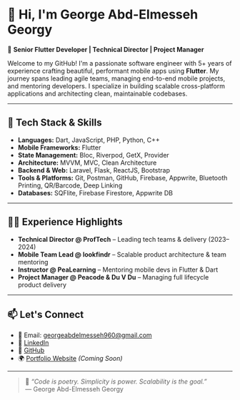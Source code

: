 # 👋 Hi, I'm George Abd-Elmesseh Georgy

🎯 **Senior Flutter Developer | Technical Director | Project Manager**

Welcome to my GitHub! I'm a passionate software engineer with 5+ years of experience crafting beautiful, performant mobile apps using **Flutter**. My journey spans leading agile teams, managing end-to-end mobile projects, and mentoring developers. I specialize in building scalable cross-platform applications and architecting clean, maintainable codebases.

---

## 🔧 Tech Stack & Skills

- **Languages:** Dart, JavaScript, PHP, Python, C++
- **Mobile Frameworks:** Flutter
- **State Management:** Bloc, Riverpod, GetX, Provider
- **Architecture:** MVVM, MVC, Clean Architecture
- **Backend & Web:** Laravel, Flask, ReactJS, Bootstrap
- **Tools & Platforms:** Git, Postman, GitHub, Firebase, Appwrite, Bluetooth Printing, QR/Barcode, Deep Linking
- **Databases:** SQFlite, Firebase Firestore, Appwrite DB

---

## 👨‍🏫 Experience Highlights

- **Technical Director @ ProfTech** – Leading tech teams & delivery (2023–2024)  
- **Mobile Team Lead @ lookfindr** – Scalable product architecture & team mentoring  
- **Instructor @ PeaLearning** – Mentoring mobile devs in Flutter & Dart  
- **Project Manager @ Peacode & Du V Du** – Managing full lifecycle product delivery  

---

## 📫 Let's Connect

- 📧 Email: [georgeabdelmesseh960@gmail.com](mailto:georgeabdelmesseh960@gmail.com)  
- 💼 [LinkedIn](https://www.linkedin.com/in/george-abd-elmesseh/)  
- 🧠 [GitHub](https://github.com/George-Abdelmessh)  
- 🌍 [Portfolio Website](#) *(Coming Soon)*

---

> 🚀 *“Code is poetry. Simplicity is power. Scalability is the goal.”*  
> — George Abd-Elmesseh Georgy

